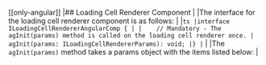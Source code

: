 [[only-angular]]
|## Loading Cell Renderer Component
|
|The interface for the loading cell renderer component is as follows:
|
|```ts
|interface ILoadingCellRendererAngularComp {
|
|    // Mandatory - The agInit(params) method is called on the loading cell renderer once.
|    agInit(params: ILoadingCellRendererParams): void;
|}
|```
|
|The `agInit(params)` method takes a params object with the items listed below:
|

